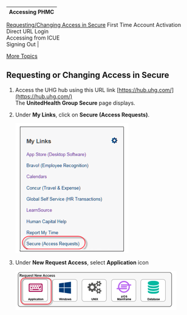 

 Accessing PHMC | 
  ----------------|
  [Requesting/Changing Access in Secure](https://github.com/MichelleDelRio/phmc-userguide/edit/main/Accessing-PHMC/Request-or-Change-Access.md)
  First Time Account Activation         
  Direct URL Login                      
  Accessing from ICUE                   
  Signing Out |                           

  [More Topics](https://github.com/MichelleDelRio/phmc-userguide)
  
## Requesting or Changing Access in Secure

1. Access the UHG hub using this URL link [https://hub.uhg.com/](https://hub.uhg.com/) \
   The **UnitedHealth Group Secure** page displays.
   
2. Under **My Links**, click on **Secure (Access Requests)**.
    
    ![UHG page, My links](/userguide-images/uhg_page.png)
    
3. Under **New Request Access**, select **Application** icon

   ![New Request Access, Application](/userguide-images/request_application.png)


